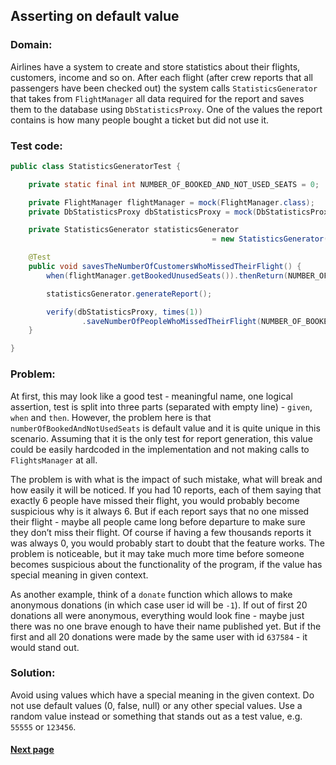 ## Asserting on default value


### Domain:

Airlines have a system to create and store statistics about their flights, customers, income and so on. After each flight (after crew reports that all passengers have been checked out) the system calls `StatisticsGenerator` that takes from `FlightManager` all data required for the report and saves them to the database using `DbStatisticsProxy`. One of the values the report contains is how many people bought a ticket but did not use it.


### Test code:

```java
public class StatisticsGeneratorTest {

    private static final int NUMBER_OF_BOOKED_AND_NOT_USED_SEATS = 0;

    private FlightManager flightManager = mock(FlightManager.class);
    private DbStatisticsProxy dbStatisticsProxy = mock(DbStatisticsProxy.class);

    private StatisticsGenerator statisticsGenerator
                                             = new StatisticsGenerator(flightManager, dbStatisticsProxy);

    @Test
    public void savesTheNumberOfCustomersWhoMissedTheirFlight() {
        when(flightManager.getBookedUnusedSeats()).thenReturn(NUMBER_OF_BOOKED_AND_NOT_USED_SEATS);

        statisticsGenerator.generateReport();

        verify(dbStatisticsProxy, times(1))
                .saveNumberOfPeopleWhoMissedTheirFlight(NUMBER_OF_BOOKED_AND_NOT_USED_SEATS);
    }

}
```


### Problem:

At first, this may look like a good test - meaningful name, one logical assertion, test is split into three parts (separated with empty line) - `given`, `when` and `then`. However, the problem here is that `numberOfBookedAndNotUsedSeats` is default value and it is quite unique in this scenario. Assuming that it is the only test for report generation, this value could be easily hardcoded in the implementation and not making calls to `FlightsManager` at all.

The problem is with what is the impact of such mistake, what will break and how easily it will be noticed. If you had 10 reports, each of them saying that exactly 6 people have missed their flight, you would probably become suspicious why is it always 6. But if each report says that no one missed their flight - maybe all people came long before departure to make sure they don’t miss their flight. Of course if having a few thousands reports it was always 0, you would probably start to doubt that the feature works. The problem is noticeable, but it may take much more time before someone becomes suspicious about the functionality of the program, if the value has special meaning in given context.

As another example, think of a `donate` function which allows to make anonymous donations (in which case user id will be `-1`). If out of first 20 donations all were anonymous, everything would look fine - maybe just there was no one brave enough to have their name published yet. But if the first and all 20 donations were made by the same user with id `637584` - it would stand out.


### Solution:

Avoid using values which have a special meaning in the given context. Do not use default values (0, false, null) or any other special values. Use a random value instead or something that stands out as a test value, e.g. `55555` or `123456`.


#### [Next page](https://github.com/Jarcionek/Bad-Practices-of-Testing/blob/master/src/java/presentation/_15_non_distinct_test_data/description.md)

